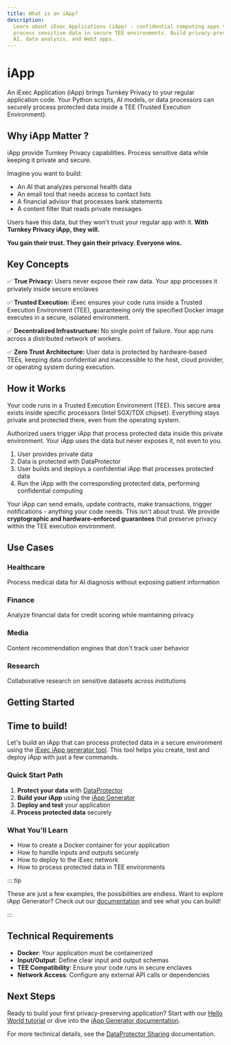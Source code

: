 ```yaml
---
title: What is an iApp?
description:
  Learn about iExec Applications (iApp) - confidential computing apps that
  process sensitive data in secure TEE environments. Build privacy-preserving
  AI, data analysis, and Web3 apps.
---
```


<script setup>
import Banner from '../../components/Banner.vue'
import CardWithBorder from '@/components/CardWithBorder.vue';
import CardGrid from '@/components/CardGrid.vue';
import CardWithoutBorder from '@/components/CardWithoutBorder.vue';
</script>

# iApp

An iExec Application (iApp) brings Turnkey Privacy to your regular application
code. Your Python scripts, AI models, or data processors can securely process
protected data inside a TEE (Trusted Execution Environment).

## Why iApp Matter ?

iApp provide Turnkey Privacy capabilities. Process sensitive data while keeping
it private and secure.

Imagine you want to build:

<CardWithoutBorder>

- An AI that analyzes personal health data
- An email tool that needs access to contact lists
- A financial advisor that processes bank statements
- A content filter that reads private messages

</CardWithoutBorder>

Users have this data, but they won't trust your regular app with it. **With
Turnkey Privacy iApp, they will.**

**You gain their trust. They gain their privacy. Everyone wins.**

## Key Concepts

<CardWithBorder>
  
  ✅ **True Privacy:** Users never expose their raw data. Your app processes it privately inside secure enclaves

✅ **Trusted Execution:** iExec ensures your code runs inside a Trusted
Execution Environment (TEE), guaranteeing only the specified Docker image
executes in a secure, isolated environment.

✅ **Decentralized Infrastructure:** No single point of failure. Your app runs
across a distributed network of workers.

✅ **Zero Trust Architecture:** User data is protected by hardware-based TEEs,
keeping data confidential and inaccessible to the host, cloud provider, or
operating system during execution.

</CardWithBorder>

## How it Works

Your code runs in a Trusted Execution Environment (TEE). This secure area exists
inside specific processors (Intel SGX/TDX chipset). Everything stays private and
protected there, even from the operating system.

Authorized users trigger iApp that process protected data inside this private
environment. Your iApp uses the data but never exposes it, not even to you.

<CardWithBorder>

1. User provides private data
2. Data is protected with DataProtector
3. User builds and deploys a confidential iApp that processes protected data
4. Run the iApp with the corresponding protected data, performing confidential
   computing

</CardWithBorder>

Your iApp can send emails, update contracts, make transactions, trigger
notifications - anything your code needs. This isn't about trust. We provide
**cryptographic and hardware-enforced guarantees** that preserve privacy within
the TEE execution environment.

## Use Cases

<CardGrid>
  <CardWithoutBorder>
  
   ### Healthcare

Process medical data for AI diagnosis without exposing patient information

  </CardWithoutBorder>

  <CardWithoutBorder>

### Finance

Analyze financial data for credit scoring while maintaining privacy

  </CardWithoutBorder>

  <CardWithoutBorder>

### Media

Content recommendation engines that don't track user behavior
</CardWithoutBorder>

  <CardWithoutBorder>

### Research

Collaborative research on sensitive datasets across institutions
</CardWithoutBorder>

</CardGrid>

## Getting Started

<Banner>

## Time to build!

Let's build an iApp that can process protected data in a secure environment
using the [iExec iApp generator tool](/references/iapp-generator). This tool
helps you create, test and deploy iApp with just a few commands.

</Banner>

### Quick Start Path

1. **Protect your data** with [DataProtector](/references/dataProtector)
2. **Build your iApp** using the [iApp Generator](/references/iapp-generator)
3. **Deploy and test** your application
4. **Process protected data** securely

### What You'll Learn

- How to create a Docker container for your application
- How to handle inputs and outputs securely
- How to deploy to the iExec network
- How to process protected data in TEE environments

::: tip

These are just a few examples, the possibilities are endless. Want to explore
iApp Generator? Check out our [documentation](/references/iapp-generator) and
see what you can build!

:::

## Technical Requirements

- **Docker**: Your application must be containerized
- **Input/Output**: Define clear input and output schemas
- **TEE Compatibility**: Ensure your code runs in secure enclaves
- **Network Access**: Configure any external API calls or dependencies

## Next Steps

Ready to build your first privacy-preserving application? Start with our
[Hello World tutorial](/get-started/helloWorld) or dive into the
[iApp Generator documentation](/references/iapp-generator).

For more technical details, see the
[DataProtector Sharing](/references/dataProtector/dataProtectorSharing)
documentation.
